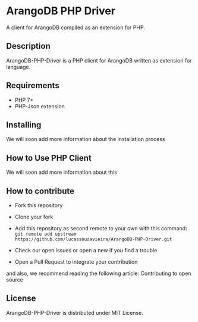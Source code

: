 # ArangoDB PHP Driver

A client for ArangoDB compiled as an extension for PHP.

## Description

ArangoDB-PHP-Driver is a PHP client for ArangoDB written as extension for language.

## Requirements

* PHP 7+
* PHP-Json extension

## Installing

 We will soon add more information about the installation process

## How to Use PHP Client

 We will soon add more information about this

## How to contribute

* Fork this repository
* Clone your fork
* Add this repository as second remote to your own with this command:
 `git remote add upstream https://github.com/lucassouzavieira/ArangoDB-PHP-Driver.git`

* Check our open issues or open a new if you find a trouble
* Open a Pull Request to integrate your contribution  

and also, we recommend reading the following article: Contributing to open source

## License

ArangoDB-PHP-Driver is distributed under MIT License.
